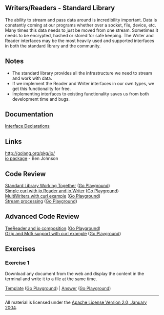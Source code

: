 ## Writers/Readers - Standard Library

The ability to stream and pass data around is incredibility important. Data is constantly coming at our programs whether over a socket, file, device, etc. Many times this data needs to just be moved from one stream. Sometimes it needs to be encrypted, hashed or stored for safe keeping. The Writer and Reader interfaces may be the most heavily used and supported interfaces in both the standard library and the community.

## Notes

* The standard library provides all the infrastructure we need to stream and work with data.
* If we implement the Reader and Writer interfaces in our own types, we get this functionality for free.
* Implementing interfaces to existing functionality saves us from both development time and bugs.

## Documentation

[Interface Declarations](documentation/interfaces.md)

## Links

http://golang.org/pkg/io/  
[io package](https://medium.com/@benbjohnson/go-walkthrough-io-package-8ac5e95a9fbd#.d2ebstv0q) - Ben Johnson  

## Code Review

[Standard Library Working Together](example1/example1.go) ([Go Playground](http://play.golang.org/p/Ikm0s6vjoi))  
[Simple curl with io.Reader and io.Writer](example2/example2.go) ([Go Playground](http://play.golang.org/p/b_BxHFATti))  
[MultiWriters with curl example](example3/example3.go) ([Go Playground](http://play.golang.org/p/3UeN6iAE-k))  
[Stream processing](example4/example4.go) ([Go Playground](http://play.golang.org/p/9h53-8jZUW))  

## Advanced Code Review

[TeeReader and io composition](advanced/example1/example1.go) ([Go Playground](http://play.golang.org/p/9QSXbjtPxe))  
[Gzip and Md5 support with curl example](advanced/example2/example2.go) ([Go Playground](http://play.golang.org/p/kN97kdqRGy))

## Exercises

### Exercise 1

Download any document from the web and display the content in the terminal and write it to a file at the same time.

[Template](exercises/template1/template1.go) ([Go Playground](http://play.golang.org/p/ZCqK8ek58U)) | 
[Answer](exercises/exercise1/exercise1.go) ([Go Playground](http://play.golang.org/p/bogTavYBEx))
___
All material is licensed under the [Apache License Version 2.0, January 2004](http://www.apache.org/licenses/LICENSE-2.0).
